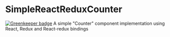 # SimpleReactReduxCounter

[![Greenkeeper badge](https://badges.greenkeeper.io/shidhincr/SimpleReactReduxCounter.svg)](https://greenkeeper.io/)
A simple "Counter" component  implementation using React, Redux and React-redux bindings
